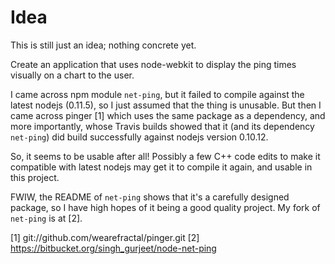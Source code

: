 Idea
====

This is still just an idea; nothing concrete yet.

Create an application that uses node-webkit to display the ping times visually on a chart to the user.

I came across npm module `net-ping`, but it failed to compile against the latest nodejs (0.11.5), so I just assumed that the thing is unusable. But then I came across pinger [1] which uses the same package as a dependency, and more importantly, whose Travis builds showed that it (and its dependency `net-ping`) did build successfully against nodejs version 0.10.12.

So, it seems to be usable after all! Possibly a few C++ code edits to make it compatible with latest nodejs may get it to compile it again, and usable in this project.

FWIW, the README of `net-ping` shows that it's a carefully designed package, so I have high hopes of it being a good quality project. My fork of `net-ping` is at [2].

[1] git://github.com/wearefractal/pinger.git
[2] https://bitbucket.org/singh_gurjeet/node-net-ping

